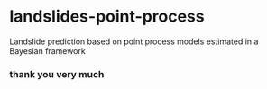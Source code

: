 # landslides-point-process
Landslide prediction based on point process models estimated in a Bayesian framework
### thank you very much

